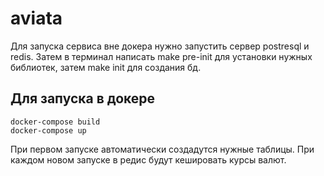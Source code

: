 # aviata
Для запуска сервиса вне докера нужно запустить сервер postresql и redis. Затем в терминал написать make pre-init
для установки нужных библиотек, затем make init для создания бд.

## Для запуска в докере
    docker-compose build
    docker-compose up

При первом запуске автоматически создадутся нужные таблицы. При каждом новом запуске в редис будут кешировать курсы валют.